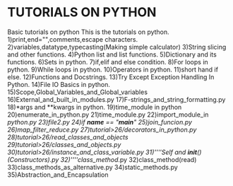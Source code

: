 # TUTORIALS ON PYTHON
Basic tutorials on python
This is the tutorials on python.
1)print,end="",comments,escape characters.
2)variables,datatype,typecasting(Making simple calculator)
3)String slicing and other functions.
4)Python list and list functions.
5)Dictionary and its functions.
6)Sets in python.
7)if,elif and else condition.
8)For loops in python.
9)While loops in python.
10)Operators in python.
11)short hand if else.
12)Functions and Docstrings.
13)Try Except Exception Handling In Python.
14)File IO Basics in python.
15)Scope,Global_Variables_and_Global_variables
16)External_and_built_in_modules.py 
17)F-strings_and_string_formatting.py
18)*args and **kwargs in python.
19)time_module in python
20)enumerate_in_python.py
21)time_module.py
22)import_module_in _python.py
23)file2.py
24)if __name__ == "__main__"
25)join_funcion.py
26)map_filter_reduce.py
27)tutorial>26/decorators_in_python.py
28)tutorial>26/read_classes_and_objects
29)tutorial>26/classes_and_objects.py
30)tutorial>26/instance_and_class_variable.py
31)''''Self and __init__()(Constructors).py
32)''''class_method_.py
32)class_method(read)
33)class_methods_as_alternative.py
34)static_methods.py
35)Abstraction_and_Encapsulation
